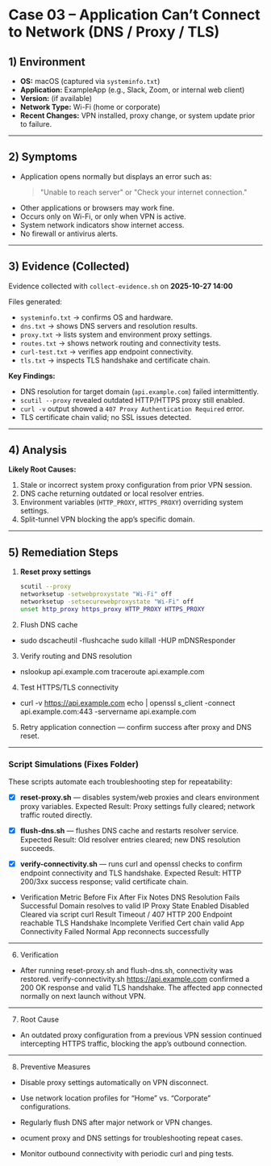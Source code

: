 # Case 03 – Application Can’t Connect to Network (DNS / Proxy / TLS)

## 1) Environment
- **OS:** macOS (captured via `systeminfo.txt`)
- **Application:** ExampleApp (e.g., Slack, Zoom, or internal web client)
- **Version:** (if available)
- **Network Type:** Wi-Fi (home or corporate)
- **Recent Changes:** VPN installed, proxy change, or system update prior to failure.

---

## 2) Symptoms
- Application opens normally but displays an error such as:
  > "Unable to reach server" or "Check your internet connection."
- Other applications or browsers may work fine.
- Occurs only on Wi-Fi, or only when VPN is active.
- System network indicators show internet access.
- No firewall or antivirus alerts.

---

## 3) Evidence (Collected)
Evidence collected with `collect-evidence.sh` on **2025-10-27 14:00**  

Files generated:
- `systeminfo.txt` → confirms OS and hardware.  
- `dns.txt` → shows DNS servers and resolution results.  
- `proxy.txt` → lists system and environment proxy settings.  
- `routes.txt` → shows network routing and connectivity tests.  
- `curl-test.txt` → verifies app endpoint connectivity.  
- `tls.txt` → inspects TLS handshake and certificate chain.  

**Key Findings:**
- DNS resolution for target domain (`api.example.com`) failed intermittently.  
- `scutil --proxy` revealed outdated HTTP/HTTPS proxy still enabled.  
- `curl -v` output showed a `407 Proxy Authentication Required` error.  
- TLS certificate chain valid; no SSL issues detected.  

---

## 4) Analysis
**Likely Root Causes:**
1. Stale or incorrect system proxy configuration from prior VPN session.  
2. DNS cache returning outdated or local resolver entries.  
3. Environment variables (`HTTP_PROXY`, `HTTPS_PROXY`) overriding system settings.  
4. Split-tunnel VPN blocking the app’s specific domain.  

---

## 5) Remediation Steps
1. **Reset proxy settings**  
   ```bash
   scutil --proxy
   networksetup -setwebproxystate "Wi-Fi" off
   networksetup -setsecurewebproxystate "Wi-Fi" off
   unset http_proxy https_proxy HTTP_PROXY HTTPS_PROXY

2. Flush DNS cache

- sudo dscacheutil -flushcache
sudo killall -HUP mDNSResponder


3. Verify routing and DNS resolution

- nslookup api.example.com
traceroute api.example.com


4. Test HTTPS/TLS connectivity

- curl -v https://api.example.com
echo | openssl s_client -connect api.example.com:443 -servername api.example.com


5. Retry application connection — confirm success after proxy and DNS reset.

---

### Script Simulations (Fixes Folder)

These scripts automate each troubleshooting step for repeatability:

- [x] **reset-proxy.sh** — disables system/web proxies and clears environment proxy variables.
Expected Result: Proxy settings fully cleared; network traffic routed directly.

- [x] **flush-dns.sh** — flushes DNS cache and restarts resolver service.
Expected Result: Old resolver entries cleared; new DNS resolution succeeds.

- [x] **verify-connectivity.sh** — runs curl and openssl checks to confirm endpoint connectivity and TLS handshake.
Expected Result: HTTP 200/3xx success response; valid certificate chain.

- Verification Metric	Before Fix	After Fix	Notes
DNS Resolution	Fails	Successful	Domain resolves to valid IP
Proxy State	Enabled	Disabled	Cleared via script
curl Result	Timeout / 407	HTTP 200	Endpoint reachable
TLS Handshake	Incomplete	Verified	Cert chain valid
App Connectivity	Failed	Normal	App reconnects successfully

---

6) Verification

- After running reset-proxy.sh and flush-dns.sh, connectivity was restored.
verify-connectivity.sh https://api.example.com confirmed a 200 OK response and valid TLS handshake.
The affected app connected normally on next launch without VPN.

---

7) Root Cause

- An outdated proxy configuration from a previous VPN session continued intercepting HTTPS traffic, blocking the app’s outbound connection.

---

8) Preventive Measures

- Disable proxy settings automatically on VPN disconnect.

- Use network location profiles for “Home” vs. “Corporate” configurations.

- Regularly flush DNS after major network or VPN changes.

- ocument proxy and DNS settings for troubleshooting repeat cases.

- Monitor outbound connectivity with periodic curl and ping tests.
